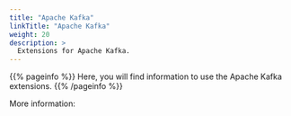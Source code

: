 ```yaml
---
title: "Apache Kafka"
linkTitle: "Apache Kafka"
weight: 20
description: >
  Extensions for Apache Kafka.
---
```


{{% pageinfo %}}
Here, you will find information to use the Apache Kafka extensions.
{{% /pageinfo %}}

More information:
